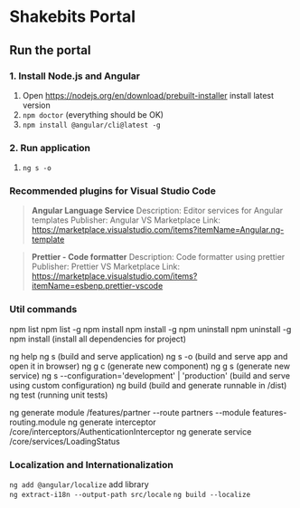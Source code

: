 # Shakebits Portal

## Run the portal

### 1. Install Node.js and Angular
1. Open https://nodejs.org/en/download/prebuilt-installer install latest version
2. ```npm doctor``` (everything should be OK)
3. `npm install @angular/cli@latest -g` 

### 2. Run application
1. `ng s -o`

### Recommended plugins for Visual Studio Code
>**Angular Language Service** Description: Editor services for Angular templates Publisher: Angular
VS Marketplace Link: https://marketplace.visualstudio.com/items?itemName=Angular.ng-template

>**Prettier - Code formatter** Description: Code formatter using prettier Publisher: Prettier
VS Marketplace Link: https://marketplace.visualstudio.com/items?itemName=esbenp.prettier-vscode

### Util commands
npm list
npm list -g
npm install <pkg-name>
npm install -g <pkg-name>
npm uninstall <pkg-name>
npm uninstall -g <pkg-name>
npm install (install all dependencies for project)

ng help
ng s (build and serve application)
ng s -o (build and serve app and open it in browser)
ng g c (generate new component)
ng g s (generate new service)
ng s --configuration='development' | 'production' (build and serve using custom configuration)
ng build (build and generate runnable in /dist)
ng test (running unit tests)

ng generate module /features/partner --route partners --module features-routing.module
ng generate interceptor /core/interceptors/AuthenticationInterceptor
ng generate service /core/services/LoadingStatus

### Localization and Internationalization

`ng add @angular/localize` add library <br>
`ng extract-i18n --output-path src/locale` 
`ng build --localize`

